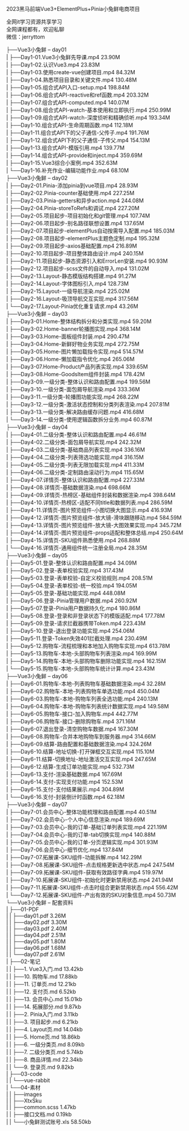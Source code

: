 2023黑马前端Vue3+ElementPlus+Pinia小兔鲜电商项目

全网it学习资源共享学习<br>全网课程都有，欢迎私聊<br>微信：jerryttom<br>

├──Vue3小兔鲜 – day01<br> | ├──Day1-01.Vue3小兔鲜先导课.mp4 23.90M<br> | ├──Day1-02.认识Vue3.mp4 23.83M<br> | ├──Day1-03.使用create-vue创建项目.mp4 84.32M<br> | ├──Day1-04.熟悉项目目录和关键文件.mp4 130.48M<br> | ├──Day1-05.组合式API入口-setup.mp4 198.84M<br> | ├──Day1-06.组合式API-reactive和ref函数.mp4 203.32M<br> | ├──Day1-07.组合式API-computed.mp4 140.07M<br> | ├──Day1-08.组合式API-watch-基本使用和立即执行.mp4 250.99M<br> | ├──Day1-09.组合式API-watch-深度侦听和精确侦听.mp4 193.34M<br> | ├──Day1-10.组合式API-生命周期函数.mp4 112.18M<br> | ├──Day1-11.组合式API下的父子通信-父传子.mp4 191.76M<br> | ├──Day1-12.组合式API下的父子通信-子传父.mp4 154.13M<br> | ├──Day1-13.组合式API-模版引用.mp4 139.77M<br> | ├──Day1-14.组合式API-provide和inject.mp4 359.69M<br> | ├──Day1-15.Vue3综合小案例.mp4 352.63M<br> | └──Day1-16.补充作业-编辑功能作业.mp4 68.10M<br> ├──Vue3小兔鲜 – day02<br> | ├──Day2-01.Pinia-添加pinia到vue项目.mp4 28.93M<br> | ├──Day2-02.Pinia-counter基础使用.mp4 227.25M<br> | ├──Day2-03.Pinia-getters和异步action.mp4 244.08M<br> | ├──Day2-04.Pinia-storeToRefs和调试.mp4 227.20M<br> | ├──Day2-05.项目起步-项目初始化和git管理.mp4 107.74M<br> | ├──Day2-06.项目起步-别名路径联想设置.mp4 137.65M<br> | ├──Day2-07.项目起步-elementPlus自动按需导入配置.mp4 185.03M<br> | ├──Day2-08.项目起步-elementPlus主题色定制.mp4 195.32M<br> | ├──Day2-09.项目起步-axios基础配置.mp4 216.89M<br> | ├──Day2-10.项目起步-项目整体路由设计.mp4 240.15M<br> | ├──Day2-11.项目起步-静态资源引入和ErrorLen安装.mp4 90.93M<br> | ├──Day2-12.项目起步-scss文件的自动导入.mp4 131.02M<br> | ├──Day2-13.Layout-静态模版结构搭建.mp4 91.27M<br> | ├──Day2-14.Layout-字体图标引入.mp4 128.73M<br> | ├──Day2-15.Layout-一级导航渲染.mp4 225.02M<br> | ├──Day2-16.Layout-吸顶导航交互实现.mp4 317.56M<br> | └──Day2-17.Layout-Pinia优化重复请求.mp4 43.26M<br> ├──Vue3小兔鲜 – day03<br> | ├──Day3-01.Home-整体结构拆分和分类实现.mp4 59.20M<br> | ├──Day3-02.Home-banner轮播图实现.mp4 368.14M<br> | ├──Day3-03.Home-面板组件封装.mp4 290.47M<br> | ├──Day3-04.Home-新鲜好物业务实现.mp4 272.75M<br> | ├──Day3-05.Home-图片懒加载指令实现.mp4 514.57M<br> | ├──Day3-06.Home-懒加载指令优化.mp4 265.06M<br> | ├──Day3-07.Home-Product产品列表实现.mp4 339.65M<br> | ├──Day3-08.Home-GoodsItem组件封装.mp4 178.42M<br> | ├──Day3-09.一级分类-整体认识和路由配置.mp4 199.56M<br> | ├──Day3-10.一级分类-面包屑导航渲染.mp4 333.36M<br> | ├──Day3-11.一级分类-轮播图功能实现.mp4 268.22M<br> | ├──Day3-12.一级分类-激活状态控制和分类列表渲染.mp4 207.81M<br> | ├──Day3-13.一级分类-解决路由缓存问题.mp4 416.68M<br> | └──Day3-14.一级分类-使用逻辑函数拆分业务.mp4 60.87M<br> ├──Vue3小兔鲜 – day04<br> | ├──Day4-01.二级分类-整体认识和路由配置.mp4 46.61M<br> | ├──Day4-02.二级分类-面包屑导航实现.mp4 242.32M<br> | ├──Day4-03.二级分类-基础商品列表实现.mp4 336.16M<br> | ├──Day4-04.二级分类-列表筛选功能实现.mp4 316.15M<br> | ├──Day4-05.二级分类-列表无限加载实现.mp4 411.33M<br> | ├──Day4-06.二级分类-定制路由滚动行为.mp4 115.65M<br> | ├──Day4-07.详情页-整体认识和路由配置.mp4 227.33M<br> | ├──Day4-08.详情页-基础数据渲染.mp4 698.66M<br> | ├──Day4-09.详情页-热榜区-基础组件封装和数据渲染.mp4 398.64M<br> | ├──Day4-10.详情页-热榜区-适配不同title和数据列表.mp4 286.59M<br> | ├──Day4-11.详情页-图片预览组件-小图切换大图显示.mp4 416.93M<br> | ├──Day4-12.详情页-图片预览组件-放大镜-滑块跟随移动.mp4 584.59M<br> | ├──Day4-13.详情页-图片预览组件-放大镜-大图效果实现.mp4 345.72M<br> | ├──Day4-14.详情页-图片预览组件-props适配和整体总结.mp4 250.64M<br> | ├──Day4-15.详情页-SKU组件熟悉使用.mp4 268.88M<br> | └──Day4-16.详情页-通用组件统一注册全局.mp4 28.35M<br> ├──Vue3小兔鲜 – day05<br> | ├──Day5-01.登录-整体认识和路由配置.mp4 34.09M<br> | ├──Day5-02.登录-表单校验实现.mp4 317.43M<br> | ├──Day5-03.登录-表单校验-自定义校验规则.mp4 208.51M<br> | ├──Day5-04.登录-表单校验-统一校验.mp4 194.05M<br> | ├──Day5-05.登录-基础功能实现.mp4 448.08M<br> | ├──Day5-06.登录-Pinia管理用户数据.mp4 260.92M<br> | ├──Day5-07.登录-Pinia用户数据持久化.mp4 180.86M<br> | ├──Day5-08.登录-登录和非登录状态下的模版适配.mp4 177.78M<br> | ├──Day5-09.登录-请求拦截器携带Token.mp4 223.43M<br> | ├──Day5-10.登录-退出登录功能实现.mp4 254.06M<br> | ├──Day5-11.登录-Token失效401拦截处理.mp4 230.49M<br> | ├──Day5-12.购物车-流程梳理和本地加入购物车实现.mp4 613.78M<br> | ├──Day5-13.购物车-本地-头部购物车列表渲染.mp4 169.99M<br> | ├──Day5-14.购物车-本地-头部购物车删除功能实现.mp4 162.15M<br> | └──Day5-15.购物车-本地-头部购物车统计计算.mp4 23.43M<br> ├──Vue3小兔鲜 – day06<br> | ├──Day6-01.购物车-本地-列表购物车基础数据渲染.mp4 32.28M<br> | ├──Day6-02.购物车-本地-列表购物车单选功能.mp4 450.04M<br> | ├──Day6-03.购物车-本地-购物车列表全选功能.mp4 240.13M<br> | ├──Day6-04.购物车-本地-购物车列表统计数据实现.mp4 149.58M<br> | ├──Day6-05.购物车-接口-加入购物车.mp4 442.77M<br> | ├──Day6-06.购物车-接口-删除购物车.mp4 371.16M<br> | ├──Day6-07.退出登录-清空购物车数据.mp4 167.30M<br> | ├──Day6-08.购物车-合并本地购物车到服务器.mp4 314.66M<br> | ├──Day6-09.结算-路由配置和基础数据渲染.mp4 324.26M<br> | ├──Day6-10.结算-地址切换-打开弹框交互实现.mp4 115.10M<br> | ├──Day6-11.结算-切换地址-地址激活交互实现.mp4 247.65M<br> | ├──Day6-12.结算-生成订单功能实现.mp4 532.73M<br> | ├──Day6-13.支付-渲染基础数据.mp4 167.69M<br> | ├──Day6-14.支付-实现支付功能.mp4 152.53M<br> | ├──Day6-15.支付-支付结果展示.mp4 304.89M<br> | └──Day6-16.支付-封装倒计时函数.mp4 62.18M<br> ├──Vue3小兔鲜 – day07<br> | ├──Day7-01.会员中心-整体功能梳理和路由配置.mp4 40.51M<br> | ├──Day7-02.会员中心-个人中心信息渲染.mp4 189.69M<br> | ├──Day7-03.会员中心-我的订单-基础订单列表实现.mp4 221.19M<br> | ├──Day7-04.会员中心-我的订单-tab切换实现.mp4 140.88M<br> | ├──Day7-05.会员中心-我的订单-分页逻辑实现.mp4 301.93M<br> | ├──Day7-06.会员中心-细节优化.mp4 137.84M<br> | ├──Day7-07.拓展课-SKU组件-功能拆解.mp4 142.29M<br> | ├──Day7-08.拓展课-SKU组件-点击规格更新选中状态.mp4 247.54M<br> | ├──Day7-09.拓展课-SKU组件-获取有效路径字典.mp4 519.97M<br> | ├──Day7-10.拓展课-SKU组件-初始化时更新禁用状态.mp4 241.94M<br> | ├──Day7-11.拓展课-SKU组件-点击时组合更新禁用状态.mp4 556.42M<br> | └──Day7-12.拓展课-SKU组件-产出有效的SKU对象信息.mp4 50.73M<br> └──Vue3小兔鲜 – 配套资料<br> | ├──01-PDF<br> | | ├──day01.pdf 3.26M<br> | | ├──day02.pdf 3.30M<br> | | ├──day03.pdf 2.40M<br> | | ├──day04.pdf 2.51M<br> | | ├──day05.pdf 1.80M<br> | | ├──day06.pdf 1.68M<br> | | └──day07.pdf 2.61M<br> | ├──02-笔记<br> | | ├──1. Vue3入门.md 13.42kb<br> | | ├──10. 购物车.md 17.88kb<br> | | ├──11. 订单页.md 12.21kb<br> | | ├──12. 支付页.md 6.52kb<br> | | ├──13. 会员中心.md 15.01kb<br> | | ├──14. 拓展部分.md 9.87kb<br> | | ├──2. Pinia入门.md 3.11kb<br> | | ├──3. 项目起步.md 6.21kb<br> | | ├──4. Layout页.md 14.04kb<br> | | ├──5. Home页.md 18.86kb<br> | | ├──6. 一级分类页.md 8.09kb<br> | | ├──7. 二级分类页.md 5.74kb<br> | | ├──8. 商品详情.md 22.34kb<br> | | └──9. 登录页.md 9.82kb<br> | ├──03-code<br> | | └──vue-rabbit<br> | └──04-素材<br> | | ├──images<br> | | ├──XtxSku<br> | | ├──common.scss 1.47kb<br> | | ├──接口文档.md 0.19kb<br> | | └──小兔鲜测试账号.xls 58.50kb